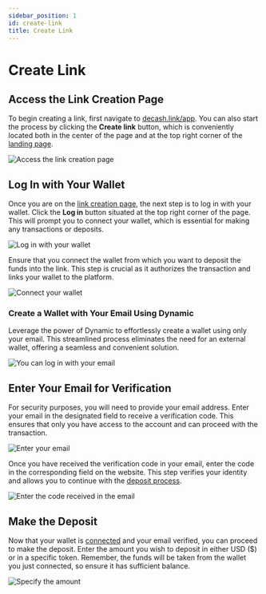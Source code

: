```yaml
---
sidebar_position: 1 
id: create-link
title: Create Link
---
```


# Create Link

## Access the Link Creation Page

To begin creating a link, first navigate to [decash.link/app](https://decash.link/app). You can also start the process by clicking the **Create link** button, which is conveniently located both in the center of the page and at the top right corner of the [landing page](https://decash.link).

<img src="/img/create-link-1.jpg" alt="Access the link creation page"/>

## Log In with Your Wallet

Once you are on the [link creation page](#access-the-link-creation-page), the next step is to log in with your wallet. Click the **Log in** button situated at the top right corner of the page. This will prompt you to connect your wallet, which is essential for making any transactions or deposits.

<img src="/img/create-link-2.jpg" alt="Log in with your wallet"/>

Ensure that you connect the wallet from which you want to deposit the funds into the link. This step is crucial as it authorizes the transaction and links your wallet to the platform.

<img src="/img/create-link-3.jpg" alt="Connect your wallet"/>


### Create a Wallet with Your Email Using Dynamic

Leverage the power of Dynamic to effortlessly create a wallet using only your email. This streamlined process eliminates the need for an external wallet, offering a seamless and convenient solution.

<img src="/img/create-link-2-1.jpg" alt="You can log in with your email"/>



## Enter Your Email for Verification

For security purposes, you will need to provide your email address. Enter your email in the designated field to receive a verification code. This ensures that only you have access to the account and can proceed with the transaction.

<img src="/img/create-link-4.jpg" alt="Enter your email"/>

Once you have received the verification code in your email, enter the code in the corresponding field on the website. This step verifies your identity and allows you to continue with the [deposit process](#make-the-deposit).

<img src="/img/create-link-5.jpg" alt="Enter the code received in the email"/>

## Make the Deposit

Now that your wallet is [connected](#log-in-with-your-wallet) and your email verified, you can proceed to make the deposit. Enter the amount you wish to deposit in either USD ($) or in a specific token. Remember, the funds will be taken from the wallet you just connected, so ensure it has sufficient balance.

<img src="/img/create-link-6.jpg" alt="Specify the amount"/>
